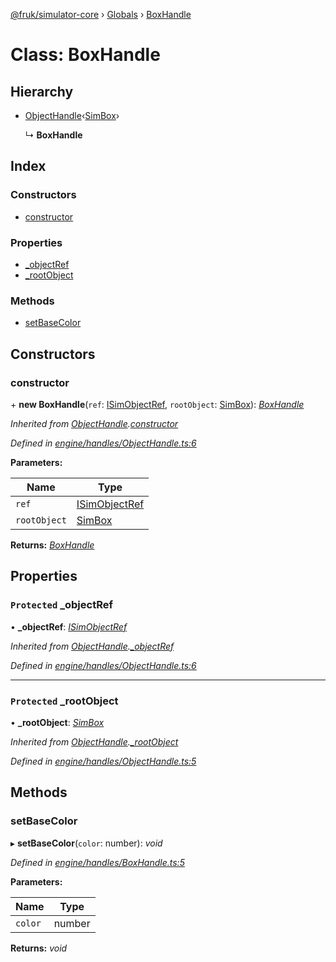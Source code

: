 [@fruk/simulator-core](../README.md) › [Globals](../globals.md) › [BoxHandle](boxhandle.md)

# Class: BoxHandle

## Hierarchy

* [ObjectHandle](objecthandle.md)‹[SimBox](simbox.md)›

  ↳ **BoxHandle**

## Index

### Constructors

* [constructor](boxhandle.md#constructor)

### Properties

* [_objectRef](boxhandle.md#protected-_objectref)
* [_rootObject](boxhandle.md#protected-_rootobject)

### Methods

* [setBaseColor](boxhandle.md#setbasecolor)

## Constructors

###  constructor

\+ **new BoxHandle**(`ref`: [ISimObjectRef](../interfaces/isimobjectref.md), `rootObject`: [SimBox](simbox.md)): *[BoxHandle](boxhandle.md)*

*Inherited from [ObjectHandle](objecthandle.md).[constructor](objecthandle.md#constructor)*

*Defined in [engine/handles/ObjectHandle.ts:6](https://github.com/zhiquanyeo/SimulatorCore/blob/f1bf202/src/engine/handles/ObjectHandle.ts#L6)*

**Parameters:**

Name | Type |
------ | ------ |
`ref` | [ISimObjectRef](../interfaces/isimobjectref.md) |
`rootObject` | [SimBox](simbox.md) |

**Returns:** *[BoxHandle](boxhandle.md)*

## Properties

### `Protected` _objectRef

• **_objectRef**: *[ISimObjectRef](../interfaces/isimobjectref.md)*

*Inherited from [ObjectHandle](objecthandle.md).[_objectRef](objecthandle.md#protected-_objectref)*

*Defined in [engine/handles/ObjectHandle.ts:6](https://github.com/zhiquanyeo/SimulatorCore/blob/f1bf202/src/engine/handles/ObjectHandle.ts#L6)*

___

### `Protected` _rootObject

• **_rootObject**: *[SimBox](simbox.md)*

*Inherited from [ObjectHandle](objecthandle.md).[_rootObject](objecthandle.md#protected-_rootobject)*

*Defined in [engine/handles/ObjectHandle.ts:5](https://github.com/zhiquanyeo/SimulatorCore/blob/f1bf202/src/engine/handles/ObjectHandle.ts#L5)*

## Methods

###  setBaseColor

▸ **setBaseColor**(`color`: number): *void*

*Defined in [engine/handles/BoxHandle.ts:5](https://github.com/zhiquanyeo/SimulatorCore/blob/f1bf202/src/engine/handles/BoxHandle.ts#L5)*

**Parameters:**

Name | Type |
------ | ------ |
`color` | number |

**Returns:** *void*
